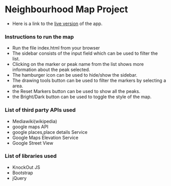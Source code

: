 # Neighbourhood Map Project

* Here is a link to the [live version](https://karthashq.github.io/Snow-Caps/) of the app.

### Instructions to run the map
* Run the file index.html from your browser
* The sidebar consists of the input field which can be used to filter the list.
* Clicking on the marker or peak name from the list shows more information about the peak selected.
* The hamburger icon can be used to hide/show the sidebar.
* The drawing tools button can be used to filter the markers by selecting a area.
* the Reset Markers button can be used to show all the peaks.
* the Bright/Dark button can be used to toggle the style  of the map.

### List of third party APIs used
* Mediawiki(wikipedia)
* google maps API
* google places,place details Service
* Google Maps Elevation Service
* Google Street View

### List of libraries used
* KnockOut JS
* Bootstrap
* jQuery
